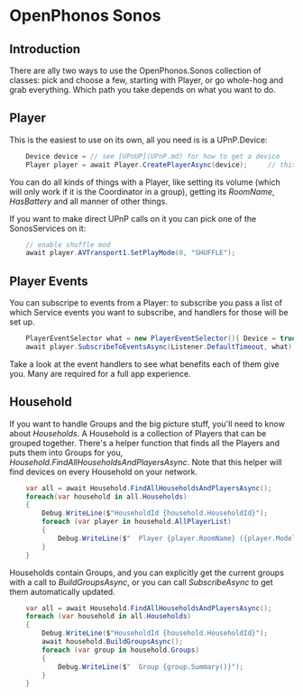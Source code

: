 # OpenPhonos Sonos

## Introduction
There are ally two ways to use the OpenPhonos.Sonos collection of classes: pick and choose a few, starting with Player, or go whole-hog and grab everything. Which path you take depends on what you want to do.

## Player
This is the easiest to use on its own, all you need is is a UPnP.Device:
```csharp
    Device device = // see [UPnUP](UPnP.md) for how to get a device
    Player player = await Player.CreatePlayerAsync(device);     // this will throw on failure
```
You can do all kinds of things with a Player, like setting its volume (which will only work if it is the Coordinator in a group), getting its *RoomName*, *HasBattery* and all manner of other things.

If you want to make direct UPnP calls on it you can pick one of the SonosServices on it:
```csharp
    // enable shuffle mod
    await player.AVTransport1.SetPlayMode(0, "SHUFFLE");
```

## Player Events
You can subscripe to events from a Player: to subscribe you pass a list of which Service events you want to subscribe, and handlers for those will be set up.
```csharp
    PlayerEventSelector what = new PlayerEventSelector(){ Device = true, Zone = true };
    await player.SubscribeToEventsAsync(Listener.DefaultTimeout, what);
```
Take a look at the event handlers to see what benefits each of them give you. Many are required for a full app experience.

## Household
If you want to handle Groups and the big picture stuff, you'll need to know about *Households*. A Household is a collection of Players that can be grouped together. There's a helper function that finds all the Players and puts them into Groups for you, *Household.FindAllHouseholdsAndPlayersAsync*. Note that this helper will find devices on every Household on your network.
```csharp
    var all = await Household.FindAllHouseholdsAndPlayersAsync();
    foreach(var household in all.Households)
    {
        Debug.WriteLine($"HouseholdId {household.HouseholdId}");
        foreach (var player in household.AllPlayerList)
        {
            Debug.WriteLine($"  Player {player.RoomName} ({player.ModelName})");
        }
    }
```
Households contain Groups, and you can explicitly get the current groups with a call to *BuildGroupsAsync*, or you can call *SubscribeAsync* to get them automatically updated.
```csharp
    var all = await Household.FindAllHouseholdsAndPlayersAsync();
    foreach (var household in all.Households)
    {
        Debug.WriteLine($"HouseholdId {household.HouseholdId}");
        await household.BuildGroupsAsync();
        foreach (var group in household.Groups)
        {
            Debug.WriteLine($"  Group {group.Summary()}");
        }
    }
```
